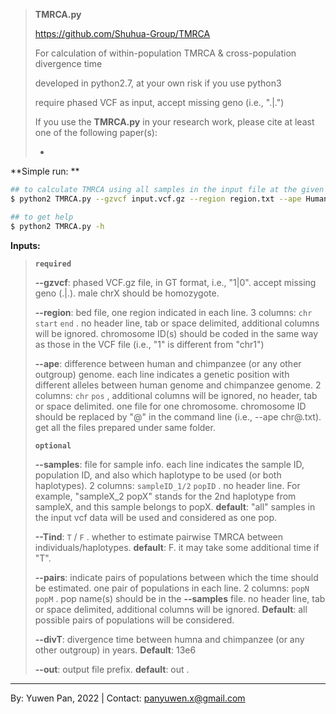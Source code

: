 > **TMRCA.py**
>
> https://github.com/Shuhua-Group/TMRCA
>
> For calculation of within-population TMRCA & cross-population divergence time
>
> developed in python2.7, at your own risk if you use python3
>
> require phased VCF as input, accept missing geno (i.e., ".|.")
>
> 
>
> If you use the **TMRCA.py** in your research work, please cite at least one of the following paper(s):
>
> - 



**Simple run: **

``` bash
## to calculate TMRCA using all samples in the input file at the given region(s)
$ python2 TMRCA.py --gzvcf input.vcf.gz --region region.txt --ape Human_panTro5.chr@.diff.txt.gz

## to get help
$ python2 TMRCA.py -h
```

**Inputs:**

> **`required`**
>
> **--gzvcf**: phased VCF.gz file, in GT format, i.e., "1|0". accept missing geno (.|.). male chrX should be homozygote.
>
> **--region**: bed file, one region indicated in each line. 3 columns: `chr` `start` `end` . no header line, tab or space delimited, additional columns will be ignored. chromosome ID(s) should be coded in the same way as those in the VCF file (i.e., "1" is different from "chr1")
>
> **--ape**: difference between human and chimpanzee (or any other outgroup) genome. each line indicates a genetic position with different alleles between human genome and chimpanzee genome. 2 columns: `chr` `pos` , additional columns will be ignored, no header, tab or space delimited. one file for one chromosome. chromosome ID should be replaced by "@" in the command line (i.e., --ape chr@.txt). get all the files prepared under same folder.
>
> **`optional`**
>
> **--samples**: file for sample info. each line indicates the sample ID, population ID, and also which haplotype to be used (or both haplotypes). 2 columns: `sampleID_1/2` `popID` . no header line. For example, "sampleX_2 popX" stands for the 2nd haplotype from sampleX, and this sample belongs to popX. **default**: "all" samples in the input vcf data will be used and considered as one pop. 
>
> **--Tind**: `T` / `F` . whether to estimate pairwise TMRCA between individuals/haplotypes. **default**: F. it may take some additional time if "T". 
>
> **--pairs**: indicate pairs of populations between which the time should be estimated. one pair of populations in each line. 2 columns: `popN` `popM` . pop name(s) should be in the **--samples** file. no header line, tab or space delimited, additional columns will be ignored. **Default**: all possible pairs of populations will be considered. 
>
> **--divT**: divergence time between humna and chimpanzee (or any other outgroup) in years. **Default**: 13e6
>
> **--out**: output file prefix. **default**: out . 



---

By: Yuwen Pan, 2022  |  Contact: panyuwen.x@gmail.com